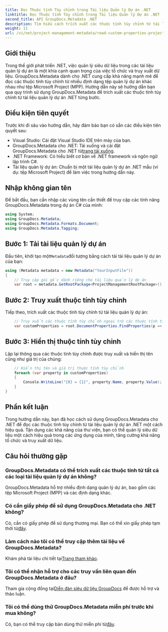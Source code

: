 ```yaml
---
title: Đọc Thuộc tính Tùy chỉnh trong Tài liệu Quản lý Dự án .NET
linktitle: Đọc Thuộc tính Tùy chỉnh trong Tài liệu Quản lý Dự án .NET
second_title: API GroupDocs.Metadata .NET
description: Tìm hiểu cách trích xuất các thuộc tính tùy chỉnh từ tài liệu quản lý dự án .NET bằng GroupDocs.Metadata cho .NET. Tăng cường quản lý siêu dữ liệu của bạn.
weight: 11
url: /vi/net/project-management-metadata/read-custom-properties-project-management-documents/
---
```

## Giới thiệu
Trong thế giới phát triển .NET, việc quản lý siêu dữ liệu trong các tài liệu quản lý dự án là một khía cạnh quan trọng của việc tổ chức và truy xuất dữ liệu. GroupDocs.Metadata dành cho .NET cung cấp khả năng mạnh mẽ để đọc các thuộc tính tùy chỉnh từ nhiều định dạng tệp quản lý dự án khác nhau như tệp Microsoft Project (MPP). Hướng dẫn này sẽ hướng dẫn bạn qua quy trình sử dụng GroupDocs.Metadata để trích xuất các thuộc tính tùy chỉnh từ tài liệu quản lý dự án .NET từng bước.
## Điều kiện tiên quyết
Trước khi đi sâu vào hướng dẫn, hãy đảm bảo bạn có sẵn các điều kiện tiên quyết sau:
- Visual Studio: Cài đặt Visual Studio IDE trên máy của bạn.
-  GroupDocs.Metadata cho .NET: Tải xuống và cài đặt GroupDocs.Metadata cho .NET từ[trang tải xuống](https://releases.groupdocs.com/metadata/net/).
- .NET Framework: Có hiểu biết cơ bản về .NET framework và ngôn ngữ lập trình C#.
- Tài liệu quản lý dự án: Chuẩn bị một tài liệu quản lý dự án .NET mẫu (ví dụ: tệp Microsoft Project) để làm việc trong hướng dẫn này.

## Nhập không gian tên
Để bắt đầu, bạn cần nhập các vùng tên cần thiết để truy cập các tính năng GroupDocs.Metadata trong dự án C# của mình:
```csharp
using System;
using GroupDocs.Metadata;
using GroupDocs.Metadata.Formats.Document;
using GroupDocs.Metadata.Tagging;
```
## Bước 1: Tải tài liệu quản lý dự án
 Đầu tiên, khởi tạo một`Metadata`đối tượng bằng cách tải tài liệu quản lý dự án của bạn:
```csharp
using (Metadata metadata = new Metadata("YourInputFile"))
{
    // Truy cập gói gốc dành riêng cho tài liệu quản lý dự án
    var root = metadata.GetRootPackage<ProjectManagementRootPackage>();
```
## Bước 2: Truy xuất thuộc tính tùy chỉnh
Tiếp theo, trích xuất các thuộc tính tùy chỉnh từ tài liệu quản lý dự án:
```csharp
    // Truy xuất các thuộc tính tùy chỉnh ngoại trừ các thuộc tính tích hợp
    var customProperties = root.DocumentProperties.FindProperties(p => !p.Tags.Contains(Tags.Document.BuiltIn));
```
## Bước 3: Hiển thị thuộc tính tùy chỉnh
Lặp lại thông qua các thuộc tính tùy chỉnh được truy xuất và hiển thị tên cũng như giá trị của chúng:
```csharp
    // Hiển thị tên và giá trị thuộc tính tùy chỉnh
    foreach (var property in customProperties)
    {
        Console.WriteLine("{0} = {1}", property.Name, property.Value);
    }
}
```

## Phần kết luận
Trong hướng dẫn này, bạn đã học cách sử dụng GroupDocs.Metadata cho .NET để đọc các thuộc tính tùy chỉnh từ tài liệu quản lý dự án .NET một cách hiệu quả. Tận dụng các khả năng của thư viện, bạn có thể quản lý siêu dữ liệu một cách hiệu quả trong các ứng dụng của mình, tăng cường khả năng tổ chức và truy xuất dữ liệu.

## Câu hỏi thường gặp
### GroupDocs.Metadata có thể trích xuất các thuộc tính từ tất cả các loại tài liệu quản lý dự án không?
GroupDocs.Metadata hỗ trợ nhiều định dạng quản lý dự án, bao gồm các tệp Microsoft Project (MPP) và các định dạng khác.
### Có cần giấy phép để sử dụng GroupDocs.Metadata cho .NET không?
 Có, cần có giấy phép để sử dụng thương mại. Bạn có thể xin giấy phép tạm thời từ[đây](https://purchase.groupdocs.com/temporary-license/).
### Làm cách nào tôi có thể truy cập thêm tài liệu về GroupDocs.Metadata?
 Khám phá tài liệu chi tiết tại[Trang tham khảo](https://tutorials.groupdocs.com/metadata/net/).
### Tôi có thể nhận hỗ trợ cho các truy vấn liên quan đến GroupDocs.Metadata ở đâu?
 Tham gia cộng đồng tại[Diễn đàn siêu dữ liệu GroupDocs](https://forum.groupdocs.com/c/metadata/14) để được hỗ trợ và thảo luận.
### Tôi có thể dùng thử GroupDocs.Metadata miễn phí trước khi mua không?
 Có, bạn có thể truy cập bản dùng thử miễn phí từ[đây](https://releases.groupdocs.com/).